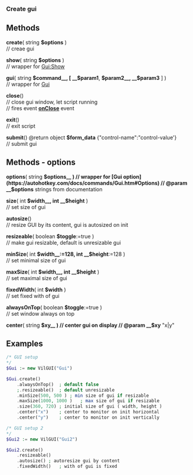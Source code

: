### Create gui  ## Methods  __create__( string __$options__ )  // creae gui  __show__( string __$options__ )  // wrapper for [Gui:Show](https://autohotkey.com/docs/commands/Gui.htm#Show)  __gui__( string __$command__, [ __$param1__, __$param2__, __$param3__ ] )  // wrapper for [Gui](https://autohotkey.com/docs/commands/Gui.htm)  __close__()  // close gui window, let script running  // fires event __[onClose](/../events/gui#gui-event)__  event  __exit__()  // exit script  __submit__() @return object __$form_data__ {"control-name":"control-value'}  // submit gui  ## Methods - options  __options__( string __$options__ )  // wrapper for [Gui option](https://autohotkey.com/docs/commands/Gui.htm#Options)  // @param __$options__ strings from documentation  __size__( int __$width__, int __$height__ )  // set size of gui  __autosize__()  // resize GUI by its content, gui is autosized on init  __resizeable__( boolean __$toggle__:=true )  //  make gui resizable, default is unresizable gui  __minSize__( int __$width__:=128, int __$height__:=128 )  // set minimal size of gui  __maxSize__( int __$width__, int __$height__ )  // set maximal size of gui  __fixedWidth__( int __$width__ )  // set fixed with of gui  __alwaysOnTop__( boolean __$toggle__:=true )  // set window always on top  __center__( string __$xy__ )  // center gui on display  // @param __$xy__ "x|y"  ## Examples  ``` php
/* GUI setup*/$Gui := new VilGUI("Gui")$Gui.create()	.alwaysOnTop()	; default false	;.resizeable()	; default unresizable	.minSize(500, 500 )	; min size of gui if resizable	.maxSize(1000, 1000 )	; max size of gui if resizable	.size(360, 720)	; initial size of gui ( width, height )	.center("x")	; center to monitor on init horizontal	.center("y")	; center to monitor on init vertically/* GUI setup 2*/$Gui2 := new VilGUI("Gui2")$Gui2.create()	.resizeable()	.autosize()	; autoresize gui by content	.fixedWidth()	; with of gui is fixed
```    